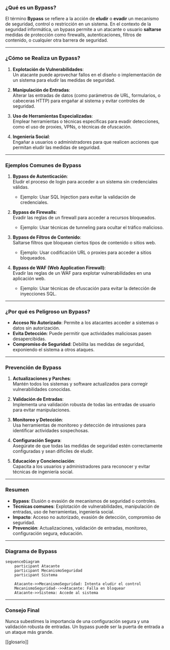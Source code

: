 ### **¿Qué es un Bypass?**

El término **Bypass** se refiere a la acción de **eludir** o **evadir** un mecanismo de seguridad, control o restricción en un sistema. En el contexto de la seguridad informática, un bypass permite a un atacante o usuario **saltarse** medidas de protección como firewalls, autenticaciones, filtros de contenido, o cualquier otra barrera de seguridad.

---

### **¿Cómo se Realiza un Bypass?**

1. **Explotación de Vulnerabilidades**:  
   Un atacante puede aprovechar fallos en el diseño o implementación de un sistema para eludir las medidas de seguridad.

2. **Manipulación de Entradas**:  
   Alterar las entradas de datos (como parámetros de URL, formularios, o cabeceras HTTP) para engañar al sistema y evitar controles de seguridad.

3. **Uso de Herramientas Especializadas**:  
   Emplear herramientas o técnicas específicas para evadir detecciones, como el uso de proxies, VPNs, o técnicas de ofuscación.

4. **Ingeniería Social**:  
   Engañar a usuarios o administradores para que realicen acciones que permitan eludir las medidas de seguridad.

---

### **Ejemplos Comunes de Bypass**

1. **Bypass de Autenticación**:  
   Eludir el proceso de login para acceder a un sistema sin credenciales válidas.
   - Ejemplo: Usar SQL Injection para evitar la validación de credenciales.

2. **Bypass de Firewalls**:  
   Evadir las reglas de un firewall para acceder a recursos bloqueados.
   - Ejemplo: Usar técnicas de tunneling para ocultar el tráfico malicioso.

3. **Bypass de Filtros de Contenido**:  
   Saltarse filtros que bloquean ciertos tipos de contenido o sitios web.
   - Ejemplo: Usar codificación URL o proxies para acceder a sitios bloqueados.

4. **Bypass de WAF (Web Application Firewall)**:  
   Evadir las reglas de un WAF para explotar vulnerabilidades en una aplicación web.
   - Ejemplo: Usar técnicas de ofuscación para evitar la detección de inyecciones SQL.

---

### **¿Por qué es Peligroso un Bypass?**

- **Acceso No Autorizado**: Permite a los atacantes acceder a sistemas o datos sin autorización.
- **Evita Detección**: Puede permitir que actividades maliciosas pasen desapercibidas.
- **Compromiso de Seguridad**: Debilita las medidas de seguridad, exponiendo el sistema a otros ataques.

---

### **Prevención de Bypass**

1. **Actualizaciones y Parches**:  
   Mantén todos los sistemas y software actualizados para corregir vulnerabilidades conocidas.

2. **Validación de Entradas**:  
   Implementa una validación robusta de todas las entradas de usuario para evitar manipulaciones.

3. **Monitoreo y Detección**:  
   Usa herramientas de monitoreo y detección de intrusiones para identificar actividades sospechosas.

4. **Configuración Segura**:  
   Asegúrate de que todas las medidas de seguridad estén correctamente configuradas y sean difíciles de eludir.

5. **Educación y Concienciación**:  
   Capacita a los usuarios y administradores para reconocer y evitar técnicas de ingeniería social.

---

### **Resumen**

- **Bypass**: Elusión o evasión de mecanismos de seguridad o controles.
- **Técnicas comunes**: Explotación de vulnerabilidades, manipulación de entradas, uso de herramientas, ingeniería social.
- **Impacto**: Acceso no autorizado, evasión de detección, compromiso de seguridad.
- **Prevención**: Actualizaciones, validación de entradas, monitoreo, configuración segura, educación.

---

### **Diagrama de Bypass**

```mermaid
sequenceDiagram
    participant Atacante
    participant MecanismoSeguridad
    participant Sistema

    Atacante->>MecanismoSeguridad: Intenta eludir el control
    MecanismoSeguridad-->>Atacante: Falla en bloquear
    Atacante->>Sistema: Accede al sistema
```

---

### **Consejo Final**

Nunca subestimes la importancia de una configuración segura y una validación robusta de entradas. Un bypass puede ser la puerta de entrada a un ataque más grande.

[[glosario]]